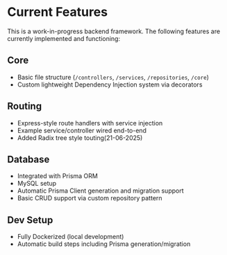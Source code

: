 # Current Features

This is a work-in-progress backend framework. The following features are currently implemented and functioning:

## Core

- Basic file structure (`/controllers`, `/services`, `/repositories`, `/core`)
- Custom lightweight Dependency Injection system via decorators

## Routing

- Express-style route handlers with service injection
- Example service/controller wired end-to-end
- Added Radix tree style touting(21-06-2025)

## Database

- Integrated with Prisma ORM
- MySQL setup
- Automatic Prisma Client generation and migration support
- Basic CRUD support via custom repository pattern

## Dev Setup

- Fully Dockerized (local development)
- Automatic build steps including Prisma generation/migration
